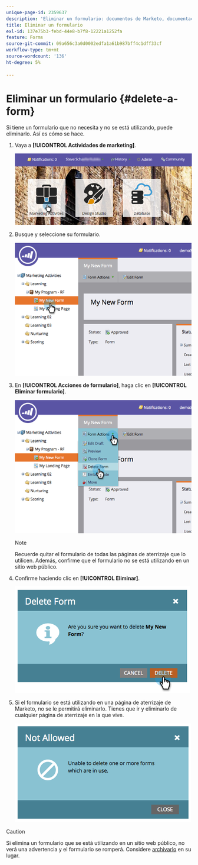 ```yaml
---
unique-page-id: 2359637
description: 'Eliminar un formulario: documentos de Marketo, documentación del producto'
title: Eliminar un formulario
exl-id: 137e75b3-febd-44e8-b7f8-12221a1252fa
feature: Forms
source-git-commit: 09a656c3a0d0002edfa1a61b987bff4c1dff33cf
workflow-type: tm+mt
source-wordcount: '136'
ht-degree: 5%

---
```


# Eliminar un formulario {#delete-a-form}

Si tiene un formulario que no necesita y no se está utilizando, puede eliminarlo. Así es cómo se hace.

1. Vaya a **[!UICONTROL Actividades de marketing]**.

   ![](assets/login-marketing-activities-3.png)

1. Busque y seleccione su formulario.

   ![](assets/image2014-9-15-12-3a1-3a18.png)

1. En **[!UICONTROL Acciones de formulario]**, haga clic en **[!UICONTROL Eliminar formulario]**.

   ![](assets/image2014-9-15-12-3a1-3a27.png)

   >[!NOTE]
   >
   >Recuerde quitar el formulario de todas las páginas de aterrizaje que lo utilicen. Además, confirme que el formulario no se está utilizando en un sitio web público.

1. Confirme haciendo clic en **[!UICONTROL Eliminar]**.

   ![](assets/image2014-9-15-12-3a1-3a37.png)

1. Si el formulario se está utilizando en una página de aterrizaje de Marketo, no se le permitirá eliminarlo. Tienes que ir y eliminarlo de cualquier página de aterrizaje en la que vive.

   ![](assets/image2014-9-15-12-3a1-3a44.png)

>[!CAUTION]
>
>Si elimina un formulario que se está utilizando en un sitio web público, no verá una advertencia y el formulario se romperá. Considere [archivarlo](/help/marketo/product-docs/email-marketing/drip-nurturing/using-stream-content/archive-and-unarchive-stream-content.md) en su lugar.

